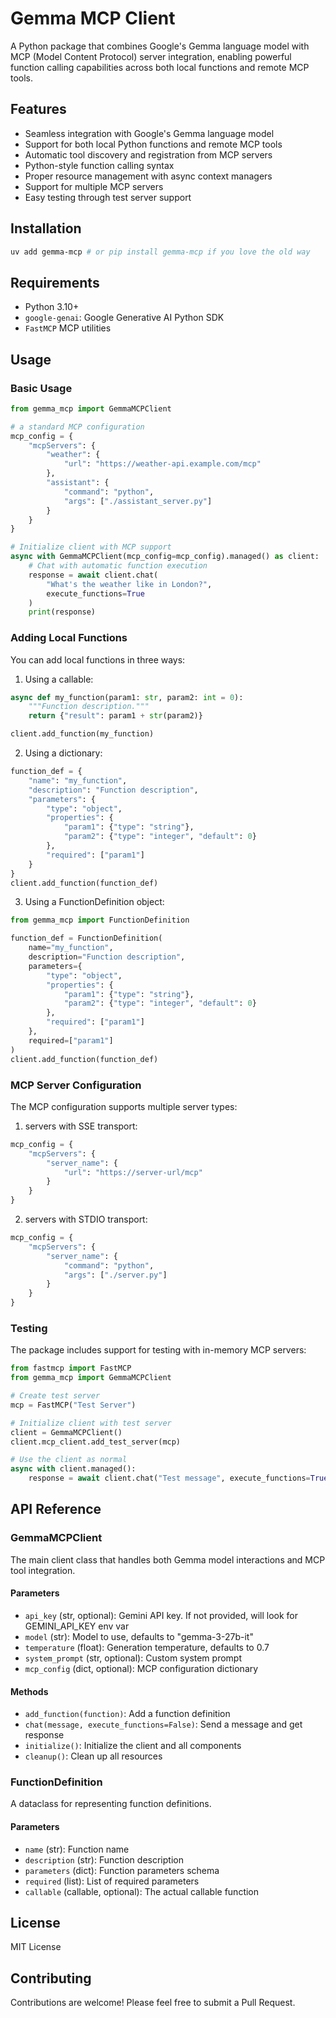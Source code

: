# Gemma MCP Client

A Python package that combines Google's Gemma language model with MCP (Model Content Protocol) server integration, enabling powerful function calling capabilities across both local functions and remote MCP tools.

## Features

- Seamless integration with Google's Gemma language model
- Support for both local Python functions and remote MCP tools
- Automatic tool discovery and registration from MCP servers
- Python-style function calling syntax
- Proper resource management with async context managers
- Support for multiple MCP servers
- Easy testing through test server support

## Installation

```bash
uv add gemma-mcp # or pip install gemma-mcp if you love the old way
```

## Requirements

- Python 3.10+
- `google-genai`: Google Generative AI Python SDK
- `FastMCP` MCP utilities

## Usage

### Basic Usage

```python
from gemma_mcp import GemmaMCPClient

# a standard MCP configuration
mcp_config = {
    "mcpServers": {
        "weather": {
            "url": "https://weather-api.example.com/mcp"
        },
        "assistant": {
            "command": "python",
            "args": ["./assistant_server.py"]
        }
    }
}

# Initialize client with MCP support
async with GemmaMCPClient(mcp_config=mcp_config).managed() as client:
    # Chat with automatic function execution
    response = await client.chat(
        "What's the weather like in London?",
        execute_functions=True
    )
    print(response)
```

### Adding Local Functions

You can add local functions in three ways:

1. Using a callable:

```python
async def my_function(param1: str, param2: int = 0):
    """Function description."""
    return {"result": param1 + str(param2)}

client.add_function(my_function)
```

2. Using a dictionary:

```python
function_def = {
    "name": "my_function",
    "description": "Function description",
    "parameters": {
        "type": "object",
        "properties": {
            "param1": {"type": "string"},
            "param2": {"type": "integer", "default": 0}
        },
        "required": ["param1"]
    }
}
client.add_function(function_def)
```

3. Using a FunctionDefinition object:

```python
from gemma_mcp import FunctionDefinition

function_def = FunctionDefinition(
    name="my_function",
    description="Function description",
    parameters={
        "type": "object",
        "properties": {
            "param1": {"type": "string"},
            "param2": {"type": "integer", "default": 0}
        },
        "required": ["param1"]
    },
    required=["param1"]
)
client.add_function(function_def)
```

### MCP Server Configuration

The MCP configuration supports multiple server types:

1. servers with SSE transport:

```python
mcp_config = {
    "mcpServers": {
        "server_name": {
            "url": "https://server-url/mcp"
        }
    }
}
```

2. servers with STDIO transport:

```python
mcp_config = {
    "mcpServers": {
        "server_name": {
            "command": "python",
            "args": ["./server.py"]
        }
    }
}
```

### Testing

The package includes support for testing with in-memory MCP servers:

```python
from fastmcp import FastMCP
from gemma_mcp import GemmaMCPClient

# Create test server
mcp = FastMCP("Test Server")

# Initialize client with test server
client = GemmaMCPClient()
client.mcp_client.add_test_server(mcp)

# Use the client as normal
async with client.managed():
    response = await client.chat("Test message", execute_functions=True)
```

## API Reference

### GemmaMCPClient

The main client class that handles both Gemma model interactions and MCP tool integration.

#### Parameters

- `api_key` (str, optional): Gemini API key. If not provided, will look for GEMINI_API_KEY env var
- `model` (str): Model to use, defaults to "gemma-3-27b-it"
- `temperature` (float): Generation temperature, defaults to 0.7
- `system_prompt` (str, optional): Custom system prompt
- `mcp_config` (dict, optional): MCP configuration dictionary

#### Methods

- `add_function(function)`: Add a function definition
- `chat(message, execute_functions=False)`: Send a message and get response
- `initialize()`: Initialize the client and all components
- `cleanup()`: Clean up all resources

### FunctionDefinition

A dataclass for representing function definitions.

#### Parameters

- `name` (str): Function name
- `description` (str): Function description
- `parameters` (dict): Function parameters schema
- `required` (list): List of required parameters
- `callable` (callable, optional): The actual callable function

## License

MIT License

## Contributing

Contributions are welcome! Please feel free to submit a Pull Request.
